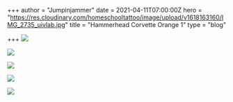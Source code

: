 +++
author = "Jumpinjammer"
date = 2021-04-11T07:00:00Z
hero = "https://res.cloudinary.com/homeschooltattoo/image/upload/v1618163160/IMG_2735_uivlab.jpg"
title = "Hammerhead Corvette Orange 1"
type = "blog"

+++
![](https://res.cloudinary.com/homeschooltattoo/image/upload/v1618163157/IMG_2738_dzj32e.jpg)

![](https://res.cloudinary.com/homeschooltattoo/image/upload/v1618163185/IMG_2739_o1iu0d.jpg)

![](https://res.cloudinary.com/homeschooltattoo/image/upload/v1618163183/IMG_2740_cisupv.jpg)

![](https://res.cloudinary.com/homeschooltattoo/image/upload/v1618163243/IMG_2745_vltwel.jpg)

![](https://res.cloudinary.com/homeschooltattoo/image/upload/v1618163207/IMG_2731_tfgnwx.jpg)